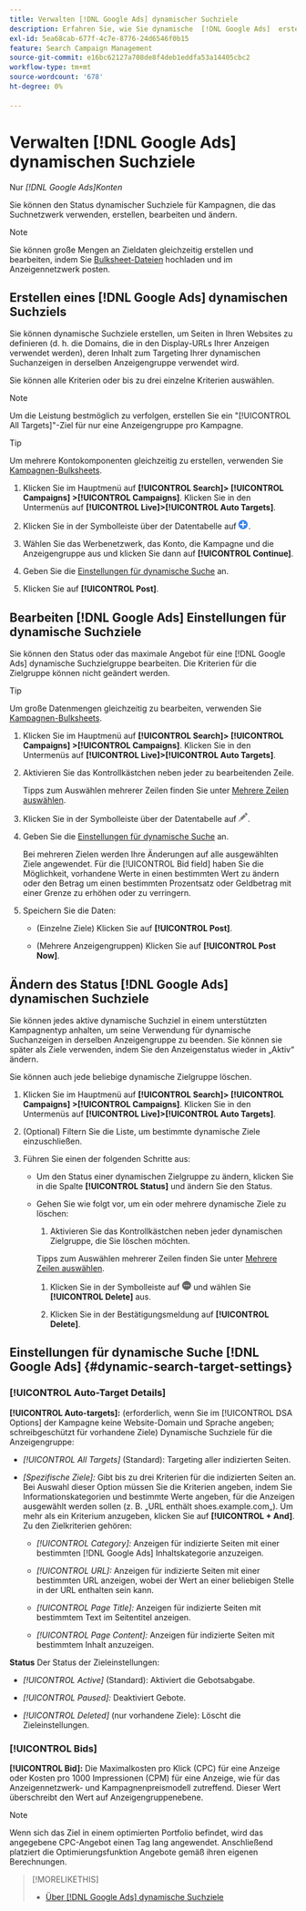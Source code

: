 ```yaml
---
title: Verwalten [!DNL Google Ads] dynamischer Suchziele
description: Erfahren Sie, wie Sie dynamische  [!DNL Google Ads]  erstellen und verwalten.
exl-id: 5ea68cab-677f-4c7e-8776-24d6546f0b15
feature: Search Campaign Management
source-git-commit: e16bc62127a708de8f4deb1eddfa53a14405cbc2
workflow-type: tm+mt
source-wordcount: '678'
ht-degree: 0%

---
```


# Verwalten [!DNL Google Ads] dynamischen Suchziele

Nur *[!DNL Google Ads]Konten*

Sie können den Status dynamischer Suchziele für Kampagnen, die das Suchnetzwerk verwenden, erstellen, bearbeiten und ändern.

>[!NOTE]
>
>Sie können große Mengen an Zieldaten gleichzeitig erstellen und bearbeiten, indem Sie [Bulksheet-Dateien](/help/search-social-commerce/campaign-management/bulksheets/bulksheet-about.md) hochladen und im Anzeigennetzwerk posten.

## Erstellen eines [!DNL Google Ads] dynamischen Suchziels

Sie können dynamische Suchziele erstellen, um Seiten in Ihren Websites zu definieren (d. h. die Domains, die in den Display-URLs Ihrer Anzeigen verwendet werden), deren Inhalt zum Targeting Ihrer dynamischen Suchanzeigen in derselben Anzeigengruppe verwendet wird.

Sie können alle Kriterien oder bis zu drei einzelne Kriterien auswählen.

>[!NOTE]
>
>Um die Leistung bestmöglich zu verfolgen, erstellen Sie ein &quot;[!UICONTROL All Targets]&quot;-Ziel für nur eine Anzeigengruppe pro Kampagne.

>[!TIP]
>
>Um mehrere Kontokomponenten gleichzeitig zu erstellen, verwenden Sie [Kampagnen-Bulksheets](/help/search-social-commerce/campaign-management/bulksheets/bulksheet-about.md).

1. Klicken Sie im Hauptmenü auf **[!UICONTROL Search]> [!UICONTROL Campaigns] >[!UICONTROL Campaigns]**. Klicken Sie in den Untermenüs auf **[!UICONTROL Live]>[!UICONTROL Auto Targets]**.

1. Klicken Sie in der Symbolleiste über der Datentabelle auf ![Erstellen](/help/search-social-commerce/assets/add.png "Erstellen").

1. Wählen Sie das Werbenetzwerk, das Konto, die Kampagne und die Anzeigengruppe aus und klicken Sie dann auf **[!UICONTROL Continue]**.

1. Geben Sie die [Einstellungen für dynamische Suche](#dynamic-search-target-settings) an.

1. Klicken Sie auf **[!UICONTROL Post]**.

## Bearbeiten [!DNL Google Ads] Einstellungen für dynamische Suchziele

Sie können den Status oder das maximale Angebot für eine [!DNL Google Ads] dynamische Suchzielgruppe bearbeiten. Die Kriterien für die Zielgruppe können nicht geändert werden.

>[!TIP]
>
>Um große Datenmengen gleichzeitig zu bearbeiten, verwenden Sie [Kampagnen-Bulksheets](/help/search-social-commerce/campaign-management/bulksheets/bulksheet-about.md).

1. Klicken Sie im Hauptmenü auf **[!UICONTROL Search]> [!UICONTROL Campaigns] >[!UICONTROL Campaigns]**. Klicken Sie in den Untermenüs auf **[!UICONTROL Live]>[!UICONTROL Auto Targets]**.

1. Aktivieren Sie das Kontrollkästchen neben jeder zu bearbeitenden Zeile.

   Tipps zum Auswählen mehrerer Zeilen finden Sie unter [Mehrere Zeilen auswählen](/help/search-social-commerce/common-tasks/navigation-editing-selection/multiple-rows-select.md).

1. Klicken Sie in der Symbolleiste über der Datentabelle auf ![Bearbeiten](/help/search-social-commerce/assets/edit.png "Bearbeiten").

1. Geben Sie die [Einstellungen für dynamische Suche](#dynamic-search-target-settings) an.

   Bei mehreren Zielen werden Ihre Änderungen auf alle ausgewählten Ziele angewendet. Für die [!UICONTROL Bid field] haben Sie die Möglichkeit, vorhandene Werte in einen bestimmten Wert zu ändern oder den Betrag um einen bestimmten Prozentsatz oder Geldbetrag mit einer Grenze zu erhöhen oder zu verringern.

1. Speichern Sie die Daten:

   * (Einzelne Ziele) Klicken Sie auf **[!UICONTROL Post]**.

   * (Mehrere Anzeigengruppen) Klicken Sie auf **[!UICONTROL Post Now]**.

## Ändern des Status [!DNL Google Ads] dynamischen Suchziele

Sie können jedes aktive dynamische Suchziel in einem unterstützten Kampagnentyp anhalten, um seine Verwendung für dynamische Suchanzeigen in derselben Anzeigengruppe zu beenden. Sie können sie später als Ziele verwenden, indem Sie den Anzeigenstatus wieder in „Aktiv“ ändern.

Sie können auch jede beliebige dynamische Zielgruppe löschen.

1. Klicken Sie im Hauptmenü auf **[!UICONTROL Search]> [!UICONTROL Campaigns] >[!UICONTROL Campaigns]**. Klicken Sie in den Untermenüs auf **[!UICONTROL Live]>[!UICONTROL Auto Targets]**.

1. (Optional) Filtern Sie die Liste, um bestimmte dynamische Ziele einzuschließen.

1. Führen Sie einen der folgenden Schritte aus:

   * Um den Status einer dynamischen Zielgruppe zu ändern, klicken Sie in die Spalte **[!UICONTROL Status]** und ändern Sie den Status.

   * Gehen Sie wie folgt vor, um ein oder mehrere dynamische Ziele zu löschen:

      1. Aktivieren Sie das Kontrollkästchen neben jeder dynamischen Zielgruppe, die Sie löschen möchten.

     Tipps zum Auswählen mehrerer Zeilen finden Sie unter [Mehrere Zeilen auswählen](/help/search-social-commerce/common-tasks/navigation-editing-selection/multiple-rows-select.md).

      1. Klicken Sie in der Symbolleiste auf ![Mehr](/help/search-social-commerce/assets/more.png "Mehr") und wählen Sie **[!UICONTROL Delete]** aus.

      1. Klicken Sie in der Bestätigungsmeldung auf **[!UICONTROL Delete]**.

## Einstellungen für dynamische Suche [!DNL Google Ads] {#dynamic-search-target-settings}

### [!UICONTROL Auto-Target Details]

**[!UICONTROL Auto-targets]:** (erforderlich, wenn Sie im [!UICONTROL DSA Options] der Kampagne keine Website-Domain und Sprache angeben; schreibgeschützt für vorhandene Ziele) Dynamische Suchziele für die Anzeigengruppe:

* *[!UICONTROL All Targets]* (Standard): Targeting aller indizierten Seiten.

* *\[Spezifische Ziele\]:* Gibt bis zu drei Kriterien für die indizierten Seiten an. Bei Auswahl dieser Option müssen Sie die Kriterien angeben, indem Sie Informationskategorien und bestimmte Werte angeben, für die Anzeigen ausgewählt werden sollen (z. B. „URL enthält shoes.example.com„). Um mehr als ein Kriterium anzugeben, klicken Sie auf **[!UICONTROL + And]**. Zu den Zielkriterien gehören:

   * *[!UICONTROL Category]:* Anzeigen für indizierte Seiten mit einer bestimmten [!DNL Google Ads] Inhaltskategorie anzuzeigen.

   * *[!UICONTROL URL]:* Anzeigen für indizierte Seiten mit einer bestimmten URL anzeigen, wobei der Wert an einer beliebigen Stelle in der URL enthalten sein kann.

   * *[!UICONTROL Page Title]:* Anzeigen für indizierte Seiten mit bestimmtem Text im Seitentitel anzeigen.

   * *[!UICONTROL Page Content]:* Anzeigen für indizierte Seiten mit bestimmtem Inhalt anzuzeigen.

**Status** Der Status der Zieleinstellungen:

* *[!UICONTROL Active]* (Standard): Aktiviert die Gebotsabgabe.

* *[!UICONTROL Paused]:* Deaktiviert Gebote.

* *[!UICONTROL Deleted]* (nur vorhandene Ziele): Löscht die Zieleinstellungen.

### [!UICONTROL Bids]

**[!UICONTROL Bid]:** Die Maximalkosten pro Klick (CPC) für eine Anzeige oder Kosten pro 1000 Impressionen (CPM) für eine Anzeige, wie für das Anzeigennetzwerk- und Kampagnenpreismodell zutreffend. Dieser Wert überschreibt den Wert auf Anzeigengruppenebene.

>[!NOTE]
>
>Wenn sich das Ziel in einem optimierten Portfolio befindet, wird das angegebene CPC-Angebot einen Tag lang angewendet. Anschließend platziert die Optimierungsfunktion Angebote gemäß ihren eigenen Berechnungen.

>[!MORELIKETHIS]
>
>* [Über [!DNL Google Ads] dynamische Suchziele](dynamic-search-target-about.md)
